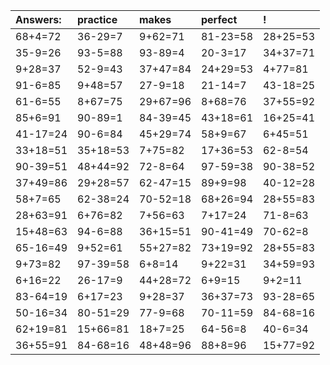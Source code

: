 | Answers: | practice | makes | perfect | ! |
| :--- | :--- | :--- | :--- | :--- |
| 68+4=72 | 36-29=7 | 9+62=71 | 81-23=58 | 28+25=53 | 
| 35-9=26 | 93-5=88 | 93-89=4 | 20-3=17 | 34+37=71 | 
| 9+28=37 | 52-9=43 | 37+47=84 | 24+29=53 | 4+77=81 | 
| 91-6=85 | 9+48=57 | 27-9=18 | 21-14=7 | 43-18=25 | 
| 61-6=55 | 8+67=75 | 29+67=96 | 8+68=76 | 37+55=92 | 
| 85+6=91 | 90-89=1 | 84-39=45 | 43+18=61 | 16+25=41 | 
| 41-17=24 | 90-6=84 | 45+29=74 | 58+9=67 | 6+45=51 | 
| 33+18=51 | 35+18=53 | 7+75=82 | 17+36=53 | 62-8=54 | 
| 90-39=51 | 48+44=92 | 72-8=64 | 97-59=38 | 90-38=52 | 
| 37+49=86 | 29+28=57 | 62-47=15 | 89+9=98 | 40-12=28 | 
| 58+7=65 | 62-38=24 | 70-52=18 | 68+26=94 | 28+55=83 | 
| 28+63=91 | 6+76=82 | 7+56=63 | 7+17=24 | 71-8=63 | 
| 15+48=63 | 94-6=88 | 36+15=51 | 90-41=49 | 70-62=8 | 
| 65-16=49 | 9+52=61 | 55+27=82 | 73+19=92 | 28+55=83 | 
| 9+73=82 | 97-39=58 | 6+8=14 | 9+22=31 | 34+59=93 | 
| 6+16=22 | 26-17=9 | 44+28=72 | 6+9=15 | 9+2=11 | 
| 83-64=19 | 6+17=23 | 9+28=37 | 36+37=73 | 93-28=65 | 
| 50-16=34 | 80-51=29 | 77-9=68 | 70-11=59 | 84-68=16 | 
| 62+19=81 | 15+66=81 | 18+7=25 | 64-56=8 | 40-6=34 | 
| 36+55=91 | 84-68=16 | 48+48=96 | 88+8=96 | 15+77=92 | 
